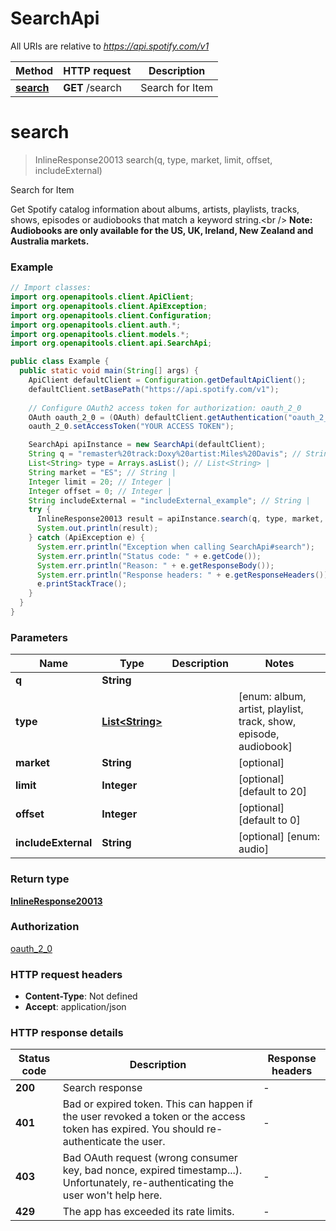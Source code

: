 # SearchApi

All URIs are relative to *https://api.spotify.com/v1*

Method | HTTP request | Description
------------- | ------------- | -------------
[**search**](SearchApi.md#search) | **GET** /search | Search for Item 


<a name="search"></a>
# **search**
> InlineResponse20013 search(q, type, market, limit, offset, includeExternal)

Search for Item 

Get Spotify catalog information about albums, artists, playlists, tracks, shows, episodes or audiobooks that match a keyword string.&lt;br /&gt; **Note: Audiobooks are only available for the US, UK, Ireland, New Zealand and Australia markets.** 

### Example
```java
// Import classes:
import org.openapitools.client.ApiClient;
import org.openapitools.client.ApiException;
import org.openapitools.client.Configuration;
import org.openapitools.client.auth.*;
import org.openapitools.client.models.*;
import org.openapitools.client.api.SearchApi;

public class Example {
  public static void main(String[] args) {
    ApiClient defaultClient = Configuration.getDefaultApiClient();
    defaultClient.setBasePath("https://api.spotify.com/v1");
    
    // Configure OAuth2 access token for authorization: oauth_2_0
    OAuth oauth_2_0 = (OAuth) defaultClient.getAuthentication("oauth_2_0");
    oauth_2_0.setAccessToken("YOUR ACCESS TOKEN");

    SearchApi apiInstance = new SearchApi(defaultClient);
    String q = "remaster%20track:Doxy%20artist:Miles%20Davis"; // String | 
    List<String> type = Arrays.asList(); // List<String> | 
    String market = "ES"; // String | 
    Integer limit = 20; // Integer | 
    Integer offset = 0; // Integer | 
    String includeExternal = "includeExternal_example"; // String | 
    try {
      InlineResponse20013 result = apiInstance.search(q, type, market, limit, offset, includeExternal);
      System.out.println(result);
    } catch (ApiException e) {
      System.err.println("Exception when calling SearchApi#search");
      System.err.println("Status code: " + e.getCode());
      System.err.println("Reason: " + e.getResponseBody());
      System.err.println("Response headers: " + e.getResponseHeaders());
      e.printStackTrace();
    }
  }
}
```

### Parameters

Name | Type | Description  | Notes
------------- | ------------- | ------------- | -------------
 **q** | **String**|  |
 **type** | [**List&lt;String&gt;**](String.md)|  | [enum: album, artist, playlist, track, show, episode, audiobook]
 **market** | **String**|  | [optional]
 **limit** | **Integer**|  | [optional] [default to 20]
 **offset** | **Integer**|  | [optional] [default to 0]
 **includeExternal** | **String**|  | [optional] [enum: audio]

### Return type

[**InlineResponse20013**](InlineResponse20013.md)

### Authorization

[oauth_2_0](../README.md#oauth_2_0)

### HTTP request headers

 - **Content-Type**: Not defined
 - **Accept**: application/json

### HTTP response details
| Status code | Description | Response headers |
|-------------|-------------|------------------|
**200** | Search response |  -  |
**401** | Bad or expired token. This can happen if the user revoked a token or the access token has expired. You should re-authenticate the user.  |  -  |
**403** | Bad OAuth request (wrong consumer key, bad nonce, expired timestamp...). Unfortunately, re-authenticating the user won&#39;t help here.  |  -  |
**429** | The app has exceeded its rate limits.  |  -  |

